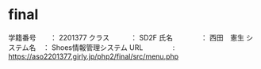# final

学籍番号　　： 2201377
クラス　　　： SD2F
氏名　　　　： 西田　憲生
システム名　： Shoes情報管理システム
URL　　　　 : https://aso2201377.girly.jp/php2/final/src/menu.php
